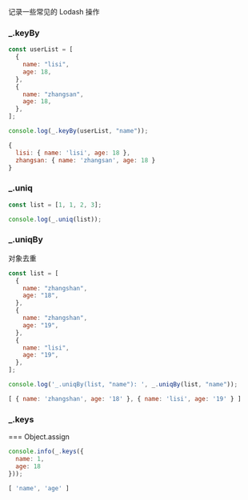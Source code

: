 记录一些常见的 Lodash 操作

### _.keyBy

```javascript
const userList = [
  {
    name: "lisi",
    age: 18,
  },
  {
    name: "zhangsan",
    age: 18,
  },
];

console.log(_.keyBy(userList, "name"));

{
  lisi: { name: 'lisi', age: 18 },
  zhangsan: { name: 'zhangsan', age: 18 }
}
```



### _.uniq



```javascript
const list = [1, 1, 2, 3];

console.log(_.uniq(list));
```



### _.uniqBy

对象去重

```javascript
const list = [
  {
    name: "zhangshan",
    age: "18",
  },
  {
    name: "zhangshan",
    age: "19",
  },
  {
    name: "lisi",
    age: "19",
  },
];

console.log('_.uniqBy(list, "name"): ', _.uniqBy(list, "name"));

[ { name: 'zhangshan', age: '18' }, { name: 'lisi', age: '19' } ]
```



### _.keys

=== Object.assign

```javascript
console.info(_.keys({
  name: 1,
  age: 18
}));

[ 'name', 'age' ]
```

















